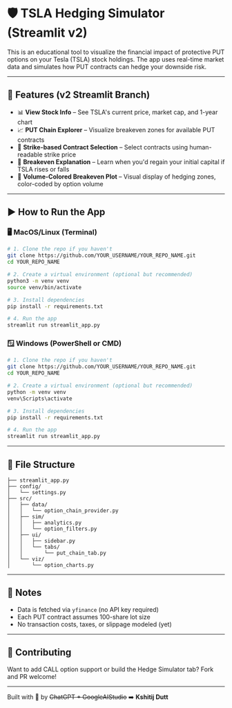 # 🛡️ TSLA Hedging Simulator (Streamlit v2)

This is an educational tool to visualize the financial impact of protective PUT options on your Tesla (TSLA) stock holdings. The app uses real-time market data and simulates how PUT contracts can hedge your downside risk.

---

## 🚀 Features (v2 Streamlit Branch)

- 📊 **View Stock Info** – See TSLA's current price, market cap, and 1-year chart
- 📈 **PUT Chain Explorer** – Visualize breakeven zones for available PUT contracts
- 💸 **Strike-based Contract Selection** – Select contracts using human-readable strike price
- 🧠 **Breakeven Explanation** – Learn when you'd regain your initial capital if TSLA rises or falls
- 🎨 **Volume-Colored Breakeven Plot** – Visual display of hedging zones, color-coded by option volume

---

## ▶️ How to Run the App

### 🖥️ MacOS/Linux (Terminal)
```bash
# 1. Clone the repo if you haven't
git clone https://github.com/YOUR_USERNAME/YOUR_REPO_NAME.git
cd YOUR_REPO_NAME

# 2. Create a virtual environment (optional but recommended)
python3 -m venv venv
source venv/bin/activate

# 3. Install dependencies
pip install -r requirements.txt

# 4. Run the app
streamlit run streamlit_app.py
```

### 🪟 Windows (PowerShell or CMD)
```bash
# 1. Clone the repo if you haven't
git clone https://github.com/YOUR_USERNAME/YOUR_REPO_NAME.git
cd YOUR_REPO_NAME

# 2. Create a virtual environment (optional but recommended)
python -m venv venv
venv\Scripts\activate

# 3. Install dependencies
pip install -r requirements.txt

# 4. Run the app
streamlit run streamlit_app.py
```

---

## 🧩 File Structure

```plaintext
├── streamlit_app.py
├── config/
│   └── settings.py
├── src/
│   ├── data/
│   │   └── option_chain_provider.py
│   ├── sim/
│   │   ├── analytics.py
│   │   └── option_filters.py
│   ├── ui/
│   │   ├── sidebar.py
│   │   └── tabs/
│   │       └── put_chain_tab.py
│   └── viz/
│       └── option_charts.py
```

---

## 📎 Notes

- Data is fetched via `yfinance` (no API key required)
- Each PUT contract assumes 100-share lot size
- No transaction costs, taxes, or slippage modeled (yet)

---

## 🤝 Contributing

Want to add CALL option support or build the Hedge Simulator tab? Fork and PR welcome!

---

Built with 💙 by ~~ChatGPT + GoogleAIStudio~~  ➡️  **Kshitij Dutt**